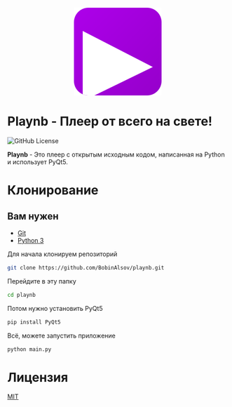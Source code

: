 <p align="center">
<img src="images/other/playnb.png">
<br>
</p>

# Playnb - Плеер от всего на свете!
<img alt="GitHub License" src="https://img.shields.io/github/license/BobinAlsov/playnb?style=for-the-badge&labelColor=%23DA70FF&color=%23a100da">

**Playnb** - Это плеер с открытым исходным кодом, написанная на Python и использует PyQt5.

# Клонирование
## Вам нужен
- [Git](https://git-scm.com/)
- [Python 3](https://www.python.org/)

Для начала клонируем репозиторий
```bash
git clone https://github.com/BobinAlsov/playnb.git
```
Перейдите в эту папку
```bash
cd playnb
```

Потом нужно установить PyQt5
```bash
pip install PyQt5
```

Всё, можете запустить приложение
```bash
python main.py
```

# Лицензия
[MIT](https://github.com/BobinAlsov/playnb/blob/main/LICENSE)
